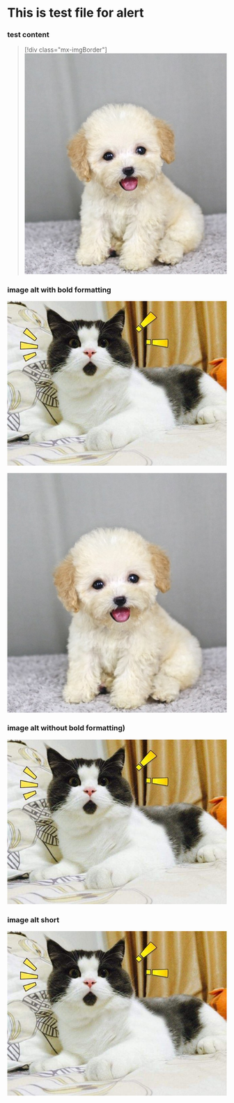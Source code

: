 
# This is test file for alert

### test content
> [!div class="mx-imgBorder"]
> ![The **Azure Explorer** window. The user is swapping the web app in the version 2 deployment slot with the production slot](../img/dog.jpg)

### image alt with bold formatting
![The **Azure Explorer** window. The user is swapping the web app in the version 2 deployment slot with the production slot xxxxxxxxxxxxxxxxxxxxxxxxxxxxxx](../img/cat.jpg)

![The **Azure Explorer** window. The user is swapping the web app in the version 2 deployment slot with the production slot xxxxxxxxxxxxxxxxxxxxxxxxxxxxxxxxx](../img/dog.jpg)
### image alt without bold formatting)
![](../img/cat.jpg)

### image alt short
![I am test image for cat](../img/cat.jpg)


